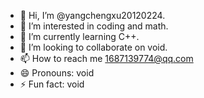 - 👋 Hi, I’m @yangchengxu20120224.
- 👀 I’m interested in coding and math.
- 🌱 I’m currently learning C++.
- 💞️ I’m looking to collaborate on void.
- 📫 How to reach me 1687139774@qq.com
- 😄 Pronouns: void
- ⚡ Fun fact: void

<!---
yangchengxu20120224/yangchengxu20120224 is a ✨ special ✨ repository because its `README.md` (this file) appears on your GitHub profile.
You can click the Preview link to take a look at your changes.
--->
